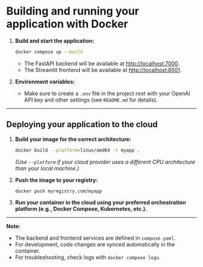 # Building and running your application with Docker

1. **Build and start the application:**

   ```bash
   docker compose up --build
   ```

   - The FastAPI backend will be available at [http://localhost:7000](http://localhost:7000).
   - The Streamlit frontend will be available at [http://localhost:8501](http://localhost:8501).

2. **Environment variables:**
   - Make sure to create a `.env` file in the project root with your OpenAI API key and other settings (see `README.md` for details).

---

## Deploying your application to the cloud

1. **Build your image for the correct architecture:**

   ```bash
   docker build --platform=linux/amd64 -t myapp .
   ```

   _(Use `--platform` if your cloud provider uses a different CPU architecture than your local machine.)_

2. **Push the image to your registry:**

   ```bash
   docker push myregistry.com/myapp
   ```

3. **Run your container in the cloud using your preferred orchestration platform (e.g., Docker Compose, Kubernetes, etc.).**

---

**Note:**

- The backend and frontend services are defined in `compose.yaml`.
- For development, code changes are synced automatically in the container.
- For troubleshooting, check logs with `docker compose logs`.
